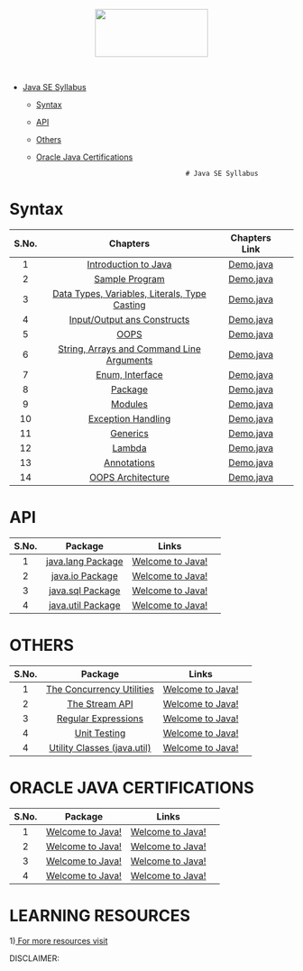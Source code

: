 <p align="center">

   <a align="center" href="https://www.hackerrank.com/ranjit_gohite">
       <img height=85 width=200 src="https://www.hackerrank.com/wp-content/uploads/2018/08/hackerrank_logo.png">
   </a>
 <p/>

<br/>

- [Java SE Syllabus](#Java-SE-Syllabus)
  - [Syntax](#syntax)
  - [API](#api)
  - [Others](#others)
  - [Oracle Java Certifications](#Oracle-Java-Certifications)

                                             # Java SE Syllabus
                                             
# Syntax                                             

| S.No. |                                                                 Chapters                                                                 |                                                                                                                          Chapters Link                                                                                                                           |  |
| :---: | :--------------------------------------------------------------------------------------------------------------------------------------: | :--------------------------------------------------------------------------------------------------------------------------------------------------------------------------------------------------------------------------------------------------------------: | :----------------: |
|   1   | [Introduction to Java](https://github.com/rkpawar2001/JavaProgrammingVedisoft/tree/master/VediSoft/Chapter-1%20Introduction%20to%20Java) |                                                             [Demo.java](https://github.com/rkpawar2001/JavaProgrammingVedisoft/blob/master/VediSoft/Chapter-1%20Introduction%20to%20Java/Demo.java)                                                              |                    |
|   2   | [Sample Program](https://github.com/rkpawar2001/JavaProgrammingVedisoft/tree/master/VediSoft/Chapter-1%20Introduction%20to%20Java) |                                                             [Demo.java](https://github.com/rkpawar2001/JavaProgrammingVedisoft/blob/master/VediSoft/Chapter-1%20Introduction%20to%20Java/Demo.java)                                                              |                    |
|   3   | [Data Types, Variables, Literals, Type Casting](https://github.com/rkpawar2001/JavaProgrammingVedisoft/tree/master/VediSoft/Chapter-1%20Introduction%20to%20Java) |                                                             [Demo.java](https://github.com/rkpawar2001/JavaProgrammingVedisoft/blob/master/VediSoft/Chapter-1%20Introduction%20to%20Java/Demo.java)                                                              |                    |
|   4   | [Input/Output ans Constructs](https://github.com/rkpawar2001/JavaProgrammingVedisoft/tree/master/VediSoft/Chapter-1%20Introduction%20to%20Java) |                                                             [Demo.java](https://github.com/rkpawar2001/JavaProgrammingVedisoft/blob/master/VediSoft/Chapter-1%20Introduction%20to%20Java/Demo.java)                                                              |                    |
|   5   | [OOPS](https://github.com/rkpawar2001/JavaProgrammingVedisoft/tree/master/VediSoft/Chapter-1%20Introduction%20to%20Java) |                                                             [Demo.java](https://github.com/rkpawar2001/JavaProgrammingVedisoft/blob/master/VediSoft/Chapter-1%20Introduction%20to%20Java/Demo.java)                                                              |                    |
|   6   | [String, Arrays and Command Line Arguments](https://github.com/rkpawar2001/JavaProgrammingVedisoft/tree/master/VediSoft/Chapter-1%20Introduction%20to%20Java) |                                                             [Demo.java](https://github.com/rkpawar2001/JavaProgrammingVedisoft/blob/master/VediSoft/Chapter-1%20Introduction%20to%20Java/Demo.java)                                                              |                    |
|   7   | [Enum, Interface](https://github.com/rkpawar2001/JavaProgrammingVedisoft/tree/master/VediSoft/Chapter-1%20Introduction%20to%20Java) |                                                             [Demo.java](https://github.com/rkpawar2001/JavaProgrammingVedisoft/blob/master/VediSoft/Chapter-1%20Introduction%20to%20Java/Demo.java)                                                              |                    |
|   8   | [Package](https://github.com/rkpawar2001/JavaProgrammingVedisoft/tree/master/VediSoft/Chapter-1%20Introduction%20to%20Java) |                                                             [Demo.java](https://github.com/rkpawar2001/JavaProgrammingVedisoft/blob/master/VediSoft/Chapter-1%20Introduction%20to%20Java/Demo.java)                                                              |                    |
|   9   | [Modules](https://github.com/rkpawar2001/JavaProgrammingVedisoft/tree/master/VediSoft/Chapter-1%20Introduction%20to%20Java) |                                                             [Demo.java](https://github.com/rkpawar2001/JavaProgrammingVedisoft/blob/master/VediSoft/Chapter-1%20Introduction%20to%20Java/Demo.java)                                                              |                    |
|   10   | [Exception Handling](https://github.com/rkpawar2001/JavaProgrammingVedisoft/tree/master/VediSoft/Chapter-1%20Introduction%20to%20Java) |                                                             [Demo.java](https://github.com/rkpawar2001/JavaProgrammingVedisoft/blob/master/VediSoft/Chapter-1%20Introduction%20to%20Java/Demo.java)                                                              |                    |
|   11   | [Generics](https://github.com/rkpawar2001/JavaProgrammingVedisoft/tree/master/VediSoft/Chapter-1%20Introduction%20to%20Java) |                                                             [Demo.java](https://github.com/rkpawar2001/JavaProgrammingVedisoft/blob/master/VediSoft/Chapter-1%20Introduction%20to%20Java/Demo.java)                                                              |                    |
|   12   | [Lambda](https://github.com/rkpawar2001/JavaProgrammingVedisoft/tree/master/VediSoft/Chapter-1%20Introduction%20to%20Java) |                                                             [Demo.java](https://github.com/rkpawar2001/JavaProgrammingVedisoft/blob/master/VediSoft/Chapter-1%20Introduction%20to%20Java/Demo.java)                                                              |                    |
|   13   | [Annotations](https://github.com/rkpawar2001/JavaProgrammingVedisoft/tree/master/VediSoft/Chapter-1%20Introduction%20to%20Java) |                                                             [Demo.java](https://github.com/rkpawar2001/JavaProgrammingVedisoft/blob/master/VediSoft/Chapter-1%20Introduction%20to%20Java/Demo.java)                                                              |                    |
|   14   | [OOPS Architecture](https://github.com/rkpawar2001/JavaProgrammingVedisoft/tree/master/VediSoft/Chapter-1%20Introduction%20to%20Java) |                                                             [Demo.java](https://github.com/rkpawar2001/JavaProgrammingVedisoft/blob/master/VediSoft/Chapter-1%20Introduction%20to%20Java/Demo.java)                                                              |                    |




# API

|          S.No.          |                                                            Package                                                            |                                                                                                                                                                                                Links                                                  |    |
| :-------------------------: | :-----------------------------------------------------------------------------------------------------------------------------: | :------------------------------------------------------------------------------------------------------------------------------------------------------------------------------------------------------------------------------------------------------: | :----------------: |
|        1         |                            [java.lang Package](https://www.hackerrank.com/challenges/welcome-to-java)                            |         [Welcome to Java!](https://www.hackerrank.com/challenges/welcome-to-java)                              |                    |
|        2         |                            [java.io Package](https://www.hackerrank.com/challenges/welcome-to-java)                            |         [Welcome to Java!](https://www.hackerrank.com/challenges/welcome-to-java)                              |                    |
|        3         |                            [java.sql Package](https://www.hackerrank.com/challenges/welcome-to-java)                            |         [Welcome to Java!](https://www.hackerrank.com/challenges/welcome-to-java)                              |                    |
|        4         |                            [java.util Package](https://www.hackerrank.com/challenges/welcome-to-java)                            |         [Welcome to Java!](https://www.hackerrank.com/challenges/welcome-to-java)                              |                    |


# OTHERS

|          S.No.          |                                                            Package                                                            |                                                                                                                                                                                                Links                                                  |    |
| :-------------------------: | :-----------------------------------------------------------------------------------------------------------------------------: | :------------------------------------------------------------------------------------------------------------------------------------------------------------------------------------------------------------------------------------------------------: | :----------------: |
|        1         |                            [The Concurrency Utilities](https://www.hackerrank.com/challenges/welcome-to-java)                            |         [Welcome to Java!](https://www.hackerrank.com/challenges/welcome-to-java)                              |                    |
|        2         |                            [The Stream API](https://www.hackerrank.com/challenges/welcome-to-java)                            |         [Welcome to Java!](https://www.hackerrank.com/challenges/welcome-to-java)                              |                    |
|        3         |                            [Regular Expressions](https://www.hackerrank.com/challenges/welcome-to-java)                            |         [Welcome to Java!](https://www.hackerrank.com/challenges/welcome-to-java)                              |                    |
|        4         |                            [Unit Testing](https://www.hackerrank.com/challenges/welcome-to-java)                            |         [Welcome to Java!](https://www.hackerrank.com/challenges/welcome-to-java)                              |                    |
|        4         |                            [Utility Classes (java.util)](https://www.hackerrank.com/challenges/welcome-to-java)                            |         [Welcome to Java!](https://www.hackerrank.com/challenges/welcome-to-java)                              |                    |




# ORACLE JAVA CERTIFICATIONS

|          S.No.          |                                                            Package                                                            |                                                                                                                                                                                                Links                                                  |    |
| :-------------------------: | :-----------------------------------------------------------------------------------------------------------------------------: | :------------------------------------------------------------------------------------------------------------------------------------------------------------------------------------------------------------------------------------------------------: | :----------------: |
|        1         |                            [Welcome to Java!](https://www.hackerrank.com/challenges/welcome-to-java)                            |         [Welcome to Java!](https://www.hackerrank.com/challenges/welcome-to-java)                              |                    |
|        2         |                            [Welcome to Java!](https://www.hackerrank.com/challenges/welcome-to-java)                            |         [Welcome to Java!](https://www.hackerrank.com/challenges/welcome-to-java)                              |                    |
|        3         |                            [Welcome to Java!](https://www.hackerrank.com/challenges/welcome-to-java)                            |         [Welcome to Java!](https://www.hackerrank.com/challenges/welcome-to-java)                              |                    |
|        4         |                            [Welcome to Java!](https://www.hackerrank.com/challenges/welcome-to-java)                            |         [Welcome to Java!](https://www.hackerrank.com/challenges/welcome-to-java)                              |                    |



# LEARNING RESOURCES

1)[ For more resources visit ](https://ranjitgohite.tech/)



DISCLAIMER: 
